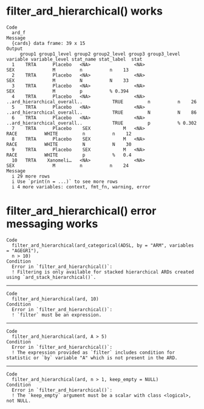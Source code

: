 # filter_ard_hierarchical() works

    Code
      ard_f
    Message
      {cards} data frame: 39 x 15
    Output
         group1 group1_level group2 group2_level group3 group3_level                     variable variable_level stat_name stat_label  stat
      1    TRTA      Placebo   <NA>                <NA>                                       SEX              M         n          n    13
      2    TRTA      Placebo   <NA>                <NA>                                       SEX              M         N          N    33
      3    TRTA      Placebo   <NA>                <NA>                                       SEX              M         p          % 0.394
      4    TRTA      Placebo   <NA>                <NA>              ..ard_hierarchical_overall..           TRUE         n          n    26
      5    TRTA      Placebo   <NA>                <NA>              ..ard_hierarchical_overall..           TRUE         N          N    86
      6    TRTA      Placebo   <NA>                <NA>              ..ard_hierarchical_overall..           TRUE         p          % 0.302
      7    TRTA      Placebo    SEX            M   <NA>                                      RACE          WHITE         n          n    12
      8    TRTA      Placebo    SEX            M   <NA>                                      RACE          WHITE         N          N    30
      9    TRTA      Placebo    SEX            M   <NA>                                      RACE          WHITE         p          %   0.4
      10   TRTA    Xanomeli…   <NA>                <NA>                                       SEX              M         n          n    24
    Message
      i 29 more rows
      i Use `print(n = ...)` to see more rows
      i 4 more variables: context, fmt_fn, warning, error

# filter_ard_hierarchical() error messaging works

    Code
      filter_ard_hierarchical(ard_categorical(ADSL, by = "ARM", variables = "AGEGR1"),
      n > 10)
    Condition
      Error in `filter_ard_hierarchical()`:
      ! Filtering is only available for stacked hierarchical ARDs created using `ard_stack_hierarchical()`.

---

    Code
      filter_ard_hierarchical(ard, 10)
    Condition
      Error in `filter_ard_hierarchical()`:
      ! `filter` must be an expression.

---

    Code
      filter_ard_hierarchical(ard, A > 5)
    Condition
      Error in `filter_ard_hierarchical()`:
      ! The expression provided as `filter` includes condition for statistic or `by` variable "A" which is not present in the ARD.

---

    Code
      filter_ard_hierarchical(ard, n > 1, keep_empty = NULL)
    Condition
      Error in `filter_ard_hierarchical()`:
      ! The `keep_empty` argument must be a scalar with class <logical>, not NULL.

